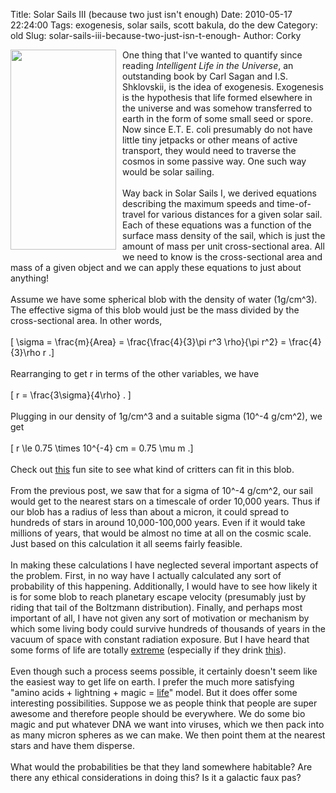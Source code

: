 Title: Solar Sails III (because two just isn't enough)
Date: 2010-05-17 22:24:00
Tags: exogenesis, solar sails, scott bakula, do the dew
Category: old
Slug: solar-sails-iii-because-two-just-isn-t-enough-
Author: Corky

<a onblur="try {parent.deselectBloggerImageGracefully();} catch(e) {}" href="http://4.bp.blogspot.com/_fa6AZDCsHnY/S_IKFerS7nI/AAAAAAAAACo/DPNAyMeuMaQ/s1600/leezle+pon+justice.jpg"><img style="float:left; margin:0 10px 10px 0;cursor:pointer; cursor:hand;width: 169px; height: 320px;" src="http://4.bp.blogspot.com/_fa6AZDCsHnY/S_IKFerS7nI/AAAAAAAAACo/DPNAyMeuMaQ/s320/leezle+pon+justice.jpg" border="0" alt="" id="BLOGGER_PHOTO_ID_5472447586458857074" /></a><div>One thing that I've wanted to quantify since reading <i>Intelligent Life in the Universe</i>, an outstanding book by Carl Sagan and I.S. Shklovskii, is the idea of exogenesis.  Exogenesis is the hypothesis that life formed elsewhere in the universe and was somehow transferred to earth in the form of some small seed or spore.  Now since E.T. E. coli presumably do not have little tiny jetpacks or other means of active transport, they would need to traverse the cosmos in some passive way.  One such way would be solar sailing.     </div><div><br /></div><div>Way back in Solar Sails I, we derived equations describing the maximum speeds and time-of-travel for various distances for a given solar sail.  Each of these equations was a function of the surface mass density of the sail, which is just the amount of mass per unit cross-sectional area.  All we need to know is the cross-sectional area and mass of a given object and we can apply these equations to just about anything!</div><div><a name='more'></a><br /></div><div>Assume we have some spherical blob with the density of water (1g/cm^3).  The effective sigma of this blob would just be the mass divided by the cross-sectional area.  In other words,</div><div><br /></div><div>\[ \sigma = \frac{m}{Area} = \frac{\frac{4}{3}\pi r^3 \rho}{\pi r^2} = \frac{4}{3}\rho r .\]</div><div><br /></div><div>Rearranging to get r in terms of the other variables, we have </div><div><br /></div><div>\[ r = \frac{3\sigma}{4\rho} . \]</div><div><br /></div><div>Plugging in our density of 1g/cm^3 and a suitable sigma (10^-4 g/cm^2), we get<div><br /></div><div>\[ r \le 0.75 \times 10^{-4} cm = 0.75 \mu m .\]</div><div><br /></div><div>Check out <a href="http://learn.genetics.utah.edu/content/begin/cells/scale/">this</a> fun site to see what kind of critters can fit in this blob.</div><div><br /></div><div>From the previous post, we saw that for a sigma of 10^-4 g/cm^2, our sail would get to the nearest stars on a timescale of order 10,000 years.  Thus if our blob has a radius of less than about a micron, it could spread to hundreds of stars in around 10,000-100,000 years.  Even if it would take millions of years, that would be almost no time at all on the cosmic scale.   Just based on this calculation it all seems fairly feasible.</div><div><br /></div><div>In making these calculations I have neglected several important aspects of the problem.  First, in no way have I actually calculated any sort of probability of this happening.  Additionally, I would have to see how likely it is for some blob to reach planetary escape velocity (presumably just by riding that tail of the Boltzmann distribution).   Finally, and perhaps most important of all, I have not given any sort of motivation or mechanism by which some living body could survive hundreds of thousands of years in the vacuum of space with constant radiation exposure.  But I have heard that some forms of life are totally <a href="http://en.wikipedia.org/wiki/Extremophile">extreme</a> (especially if they drink <a href="http://en.wikipedia.org/wiki/Mountain_Dew">this</a>).  </div><div><br /></div><div>Even though such a process seems possible, it certainly doesn't seem like the easiest way to get life on earth.  I prefer the much more satisfying "amino acids + lightning + magic = <a href="http://en.wikipedia.org/wiki/Abiogenesis">life</a>" model.  But it does offer some interesting possibilities.  Suppose we as people think that people are super awesome and therefore people should be everywhere.  We do some bio magic and put whatever DNA we want into viruses, which we then pack into as many micron spheres as we can make.  We then point them at the nearest stars and have them disperse.  </div><div><br /></div><div>What would the probabilities be that they land somewhere habitable?  Are there any ethical considerations in doing this?  Is it a galactic faux pas?</div></div>
